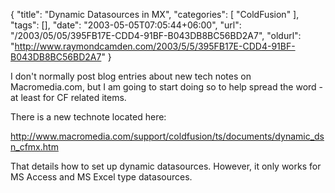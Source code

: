 {
	"title": "Dynamic Datasources in MX",
	"categories": [
		"ColdFusion"
	],
	"tags": [],
	"date": "2003-05-05T07:05:44+06:00",
	"url": "/2003/05/05/395FB17E-CDD4-91BF-B043DB8BC56BD2A7",
	"oldurl": "http://www.raymondcamden.com/2003/5/5/395FB17E-CDD4-91BF-B043DB8BC56BD2A7"
}

I don't normally post blog entries about new tech notes on Macromedia.com, but I am going to start doing so to help spread the word - at least for CF related items.

There is a new technote located here:

<a href="http://www.macromedia.com/support/coldfusion/ts/documents/dynamic_dsn_cfmx.htm">http://www.macromedia.com/support/coldfusion/ts/documents/dynamic_dsn_cfmx.htm</a>

That details how to set up dynamic datasources. However, it only works for MS Access and MS Excel type datasources.